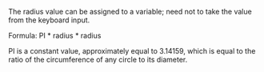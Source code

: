 The radius value can be assigned to a variable; need not to take the value from the keyboard input.



Formula: PI * radius * radius

PI is a constant value, approximately equal to 3.14159, which is equal to the ratio of the circumference of any circle to its diameter.
